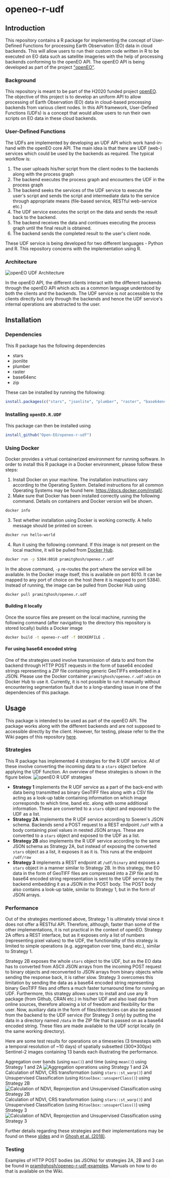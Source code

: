 # openeo-r-udf

## Introduction
This repository contains a R package for implementing the concept of User-Defined Functions for processing Earth Observation (EO) data in cloud backends. This will allow users to run their custom code written in R to be executed on EO data such as satellite imageries with the help of processing backends conforming to the openEO API. The openEO API is being developed as part of the project ["openEO"](https://github.com/Open-EO).

### Background
This repository is meant to be part of the H2020 funded project [openEO](http://openeo.org). The objective of this project is to develop an uniform API to allow processing of Earth Observation (EO) data in cloud-based processing backends from various client nodes. In this API framework, User-Defined Functions (UDFs) is a concept that would allow users to run their own scripts on EO data in these cloud backends.

### User-Defined Functions
The UDFs are implemented by developing an UDF API which work hand-in-hand with the openEO core API. The main idea is that there are UDF (web-) services which could be used by the backends as required. The typical workflow is:

1. The user uploads his/her script from the client nodes to the backends along with the process graph
2. The backend executes the process graph and encounters the UDF in the process graph
3. The backend seeks the services of the UDF service to execute the user's script and sends the script and intermediate data to the service through appropriate means (file-based service, RESTful web-service etc.)
4. The UDF service executes the script on the data and sends the result back to the backend.
5. The backend receives the data and continues executing the process graph until the final result is obtained.
6. The backend sends the completed result to the user's client node.

These UDF service is being developed for two different languages - Python and R. This repository concerns with the implementation using R.

### Architecture

![openEO UDF Architecture](https://github.com/pramitghosh/openEO.R.UDF/blob/master/data/openeo_github.png)

In the openEO API, the different clients interact with the different backends through the openEO API which acts as a common language understood by both the clients and the backends. The UDF service is not accessible to the clients directly but only through the backends and hence the UDF service's internal operations are abstracted to the user.

## Installation

### Dependencies
This R package has the following dependencies
 * stars
 * jsonlite
 * plumber
 * raster
 * base64enc
 * zip

These can be installed by running the following:

```r
install.packages(c("stars", "jsonlite", "plumber", "raster", "base64enc", "zip"), dependencies = TRUE)
```

### Installing `openEO.R.UDF`
This package can then be installed using

```r
install_github("Open-EO/openeo-r-udf")
```

### Using Docker
Docker provides a virtual containerized environment for running software. In order to install this R package in a Docker environment, please follow these steps:

1. Install Docker on your machine. The installation instructions vary according to the Operating System. Detailed instructions for all common Operating Systems may be found here: <https://docs.docker.com/install/>.
2. Make sure that Docker has been installed correctly using the following command. Details on containers and Docker version will be shown.
```bash
docker info
```
3. Test whether installation using Docker is working correctly. A hello message should be printed on screen. 
```bash
docker run hello-world
```
4. Run it using the following command. If this image is not present on the local machine, it will be pulled from [Docker Hub](https://hub.docker.com/r/pramitghosh/openeo.r.udf/).
```bash
docker run -p 5384:8010 pramitghosh/openeo.r.udf
```
In the above command, `-p` re-routes the port where the service will be available. In the Docker image itself, this is available on port 8010. It can be mapped to any port of choice on the host (here it is mapped to port 5384). Instead of running, the image can be pulled from Docker Hub using
```bash
docker pull pramitghosh/openeo.r.udf
```
#### Building it locally
Once the source files are present on the local machine, running the following command (after navigating to the directory this repository is stored locally) builds a Docker image
```bash
docker build -t openeo-r-udf -f DOCKERFILE .
```

#### For using base64 encoded string
One of the strategies used involve transmission of data to and from the backend through HTTP POST requests in the form of base64 encoded strings representing a ZIP file containing generic GeoTIFFs embedded in a JSON. Please use the Docker container `pramitghosh/openeo.r.udf:wbin` on Docker Hub to use it. Currently, it is not possible to run it manually without encountering segmentation fault due to a long-standing issue in one of the dependencies of this package.

## Usage
This package is intended to be used as part of the openEO API. The package works along with the different backends and are not supposed to accessible directly by the client. However, for testing, please refer to the the Wiki pages of this repository [here](https://github.com/Open-EO/openeo-r-udf/wiki).

### Strategies
This R package has implemented 4 strategies for the R UDF service. All of these involve converting the incoming data to a `stars` object before applying the UDF function. An overview of these strategies is shown in the figure below.
![openEO R UDF strategies](https://github.com/pramitghosh/openEO.R.UDF/blob/master/data/strategies.png)

* **Strategy 1** implements the R UDF service as a part of the back-end with data being transmitted as binary GeoTIFF files along with a CSV file acting as a look-up table containing information on which image corresponds to which time, band etc. along with some additional information. These are converted to a `stars` object and exposed to the UDF as a list.
* **Strategy 2A** implements the R UDF service according to Soeren's JSON schema. Backends send a POST request to a REST endpoint `/udf` with a body containing pixel values in nested JSON arrays. These are converted to a `stars` object and exposed to the UDF as a list.
* **Strategy 2B** also implements the R UDF service according to the same JSON schema as Strategy 2A, but instead of exposing the converted `stars` object as a list, it exposes it as it is. This runs at the endpoint `/udf/raw`
* **Strategy 3** implements a REST endpoint at `/udf/binary` and exposes a `stars` object in a manner similar to Strategy 2B. In this strategy, the EO data in the form of GeoTIFF files are compressed into a ZIP file and its base64 encoded string representation is sent to the UDF service by the backend embedding it as a JSON in the POST body. The POST body also contains a look-up table, similar to Strategy 1, but in the form of JSON arrays.

### Performance
Out of the strategies mentioned above, Strategy 1 is ultimately trivial since it does not offer a RESTful API. Therefore, although, faster than some of the other implementations, it is not practical in the context of openEO. Strategy 2A offers a REST interface, but as it exposes only a list of numbers (representing pixel values) to the UDF, the functionality of this strategy is limited to simple operations (e.g. aggregation over time, band etc.), similar to Strategy 1.

Strategy 2B exposes the whole `stars` object to the UDF, but as the EO data has to converted from ASCII JSON arrays from the incoming POST request to binary objects and reconverted to JSON arrays from binary objects while sending the response back, it is rather slow. Strategy 3 overcomes this limitation by sending the data as a base64 encoded string representing binary GeoTIFF files and offers a much faster turnaround time for running an UDF. Furthermore, this strategy allows users to install and use any R package (from Github, CRAN etc.) in his/her UDF and also load data from online sources, therefore allowing a lot of freedom and flexibility for the user. Now, auxiliary data in the form of files/directories can also be passed from the backend to the UDF service (for Strategy 3 only) by putting the data in a directory named `/data` in the ZIP file that is passed on as a base64 encoded string. These files are made available to the UDF script locally (in the same working directory).

Here are some test results for operations on a timeseries (3 timesteps with a temporal resolution of ~10 days) of spatially subsetted (300*300px) Sentinel-2 images containing 13 bands each illustrating the performance.

Aggregation over bands (using `max()`) and time (using `mean()`) using Strategy 1 and 2A
![Aggregation operations using Strategy 1 and 2A](https://github.com/pramitghosh/openEO.R.UDF/blob/master/data/s1v2a.png)
Calculation of NDVI, CRS transformation (using `stars::st_warp()`) and Unsupervised Classification (using `RStoolbox::unsuperClass()`) using Strategy 2B
![Calculation of NDVI, Reprojection and Unsupervised Classification using Strategy 2B](https://github.com/pramitghosh/openEO.R.UDF/blob/master/data/s2b.png)
Calculation of NDVI, CRS transformation (using `stars::st_warp()`) and Unsupervised Classification (using `RStoolbox::unsuperClass()`) using Strategy 3
![Calculation of NDVI, Reprojection and Unsupervised Classification using Strategy 3](https://github.com/pramitghosh/openEO.R.UDF/blob/master/data/s3.png)

Further details regarding these strategies and their implementations may be found on these [slides](https://pramitghosh.github.io/slides/defense_25-1.html) and in [Ghosh et al. (2018)](https://www.researchgate.net/publication/330533820_Running_user-defined_functions_in_R_on_Earth_observation_data_in_cloud_back-ends).

### Testing
Examples of HTTP POST bodies (as JSONs) for strategies 2A, 2B and 3 can be found in [pramitghosh/openeo-r-udf-examples](https://github.com/pramitghosh/openeo-r-udf-examples). Manuals on how to do that is available on the Wiki.

